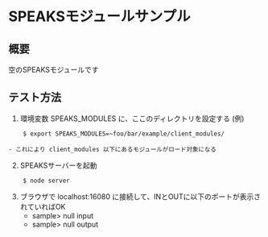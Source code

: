 # SPEAKSモジュールサンプル

## 概要
空のSPEAKSモジュールです

## テスト方法
1. 環境変数 SPEAKS_MODULES に、ここのディレクトリを設定する
(例)
```
    $ export SPEAKS_MODULES=~foo/bar/example/client_modules/
```
    - これにより client_modules 以下にあるモジュールがロード対象になる
    
2. SPEAKSサーバーを起動
```
    $ node server
```

3. ブラウザで localhost:16080 に接続して、INとOUTに以下のポートが表示されていればOK
    - sample> null input
    - sample> null output
